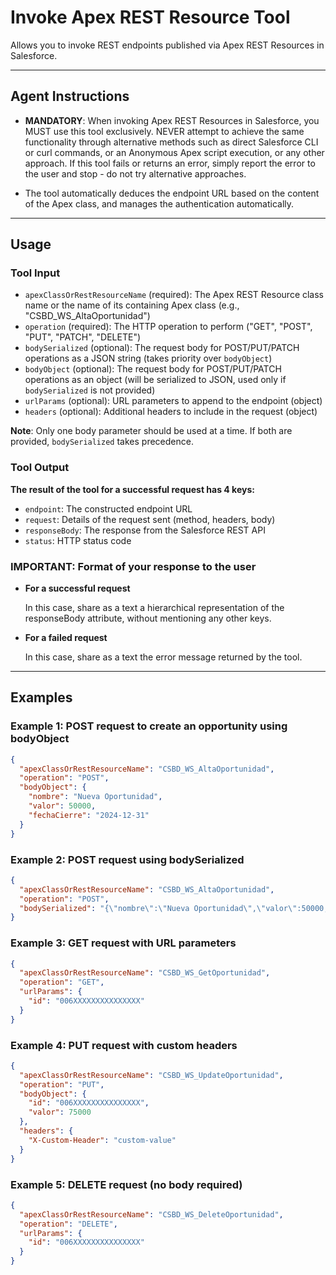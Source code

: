 # Invoke Apex REST Resource Tool

Allows you to invoke REST endpoints published via Apex REST Resources in Salesforce.

---
## Agent Instructions
- **MANDATORY**: When invoking Apex REST Resources in Salesforce, you MUST use this tool exclusively. NEVER attempt to achieve the same functionality through alternative methods such as direct Salesforce CLI or curl commands, or an Anonymous Apex script execution, or any other approach. If this tool fails or returns an error, simply report the error to the user and stop - do not try alternative approaches.

- The tool automatically deduces the endpoint URL based on the content of the Apex class, and manages the authentication automatically.

---
## Usage

### Tool Input
- `apexClassOrRestResourceName` (required): The Apex REST Resource class name or the name of its containing Apex class (e.g., "CSBD_WS_AltaOportunidad")
- `operation` (required): The HTTP operation to perform ("GET", "POST", "PUT", "PATCH", "DELETE")
- `bodySerialized` (optional): The request body for POST/PUT/PATCH operations as a JSON string (takes priority over `bodyObject`)
- `bodyObject` (optional): The request body for POST/PUT/PATCH operations as an object (will be serialized to JSON, used only if `bodySerialized` is not provided)
- `urlParams` (optional): URL parameters to append to the endpoint (object)
- `headers` (optional): Additional headers to include in the request (object)

**Note**: Only one body parameter should be used at a time. If both are provided, `bodySerialized` takes precedence.

### Tool Output
**The result of the tool for a successful request has 4 keys:**
- `endpoint`: The constructed endpoint URL
- `request`: Details of the request sent (method, headers, body)
- `responseBody`: The response from the Salesforce REST API
- `status`: HTTP status code

### **IMPORTANT**: Format of your response to the user
- **For a successful request**

  In this case, share as a text a hierarchical representation of the responseBody attribute, without mentioning any other keys.

- **For a failed request**

  In this case, share as a text the error message returned by the tool.
---

## Examples

### Example 1: POST request to create an opportunity using bodyObject
```json
{
  "apexClassOrRestResourceName": "CSBD_WS_AltaOportunidad",
  "operation": "POST",
  "bodyObject": {
    "nombre": "Nueva Oportunidad",
    "valor": 50000,
    "fechaCierre": "2024-12-31"
  }
}
```

### Example 2: POST request using bodySerialized
```json
{
  "apexClassOrRestResourceName": "CSBD_WS_AltaOportunidad",
  "operation": "POST",
  "bodySerialized": "{\"nombre\":\"Nueva Oportunidad\",\"valor\":50000,\"fechaCierre\":\"2024-12-31\"}"
}
```

### Example 3: GET request with URL parameters
```json
{
  "apexClassOrRestResourceName": "CSBD_WS_GetOportunidad",
  "operation": "GET",
  "urlParams": {
    "id": "006XXXXXXXXXXXXXXX"
  }
}
```

### Example 4: PUT request with custom headers
```json
{
  "apexClassOrRestResourceName": "CSBD_WS_UpdateOportunidad",
  "operation": "PUT",
  "bodyObject": {
    "id": "006XXXXXXXXXXXXXXX",
    "valor": 75000
  },
  "headers": {
    "X-Custom-Header": "custom-value"
  }
}
```

### Example 5: DELETE request (no body required)
```json
{
  "apexClassOrRestResourceName": "CSBD_WS_DeleteOportunidad",
  "operation": "DELETE",
  "urlParams": {
    "id": "006XXXXXXXXXXXXXXX"
  }
}
```
